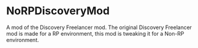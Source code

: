 # NoRPDiscoveryMod
A mod of the Discovery Freelancer mod. The original Discovery Freelancer mod is made for a RP environment, this mod is tweaking it for a Non-RP environment.
